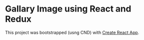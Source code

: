 # Gallary Image using React and Redux

This project was bootstrapped (usng CND) with [Create React App](https://github.com/facebook/create-react-app).

